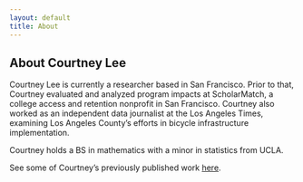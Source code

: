 ```yaml
---
layout: default
title: About
---
```


## About Courtney Lee

<p> Courtney Lee is currently a researcher based in San Francisco. 
Prior to that, Courtney evaluated and analyzed program impacts at ScholarMatch, 
a college access and retention nonprofit in San Francisco. 
Courtney also worked as an independent data journalist at the Los Angeles Times, 
examining Los Angeles County’s efforts in bicycle infrastructure implementation. 


Courtney holds a BS in mathematics with a minor in statistics from UCLA.


See some of Courtney’s previously published work [here](http://leecourt98.github.io/cv/#selected-work).

